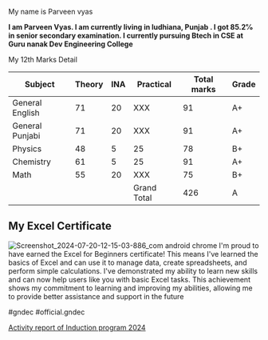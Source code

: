 
My name is Parveen vyas

**I am Parveen Vyas. I am currently living in ludhiana, Punjab . I got 85.2℅ in senior secondary examination. I currently pursuing Btech in CSE at Guru nanak Dev Engineering College**

My 12th Marks Detail

|Subject|Theory|INA| Practical|Total marks| Grade|
|-------|------|----|---------|-----------|------| 
|General English|71|20|XXX|91|A+|
|General Punjabi|71|20|XXX|91|A+|
|Physics|48|5|25|78|B+|
|Chemistry|61|5|25|91|A+|
|Math|55|20|XXX|75|B+|
| | | |Grand Total|426|A|

## My Excel Certificate ##

![Screenshot_2024-07-20-12-15-03-886_com android chrome](https://github.com/user-attachments/assets/b84e577f-3068-458d-9bb4-24c53cc3fc64)
I'm proud to have earned the Excel for Beginners certificate! This means I've learned the basics of Excel and can use it to manage data, create spreadsheets, and perform simple calculations. I've demonstrated my ability to learn new skills and can now help users like you with basic Excel tasks. This achievement shows my commitment to learning and improving my abilities, allowing me to provide better assistance and support in the future 

#gndec #official.gndec

[Activity report of Induction program 2024](https://parveenvyas.github.io) 
